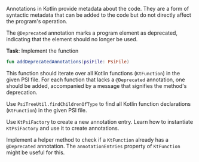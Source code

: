Annotations in Kotlin provide metadata about the code. 
They are a form of syntactic metadata that can be added to the code but do not directly affect the program's operation.

The `@Deprecated` annotation marks a program element as deprecated, indicating that the element should no longer be used.

**Task**:
Implement the function 
```kotlin
fun addDeprecatedAnnotations(psiFile: PsiFile)
```

This function should iterate over all Kotlin functions (`KtFunction`) in the given PSI file. 
For each function that lacks a `@Deprecated` annotation, one should be added, accompanied by a message that signifies the method's deprecation.

<div class="hint" title="How to find all function declarations">

Use `PsiTreeUtil.findChildrenOfType` to find all Kotlin function declarations (`KtFunction`) in the given PSI file.
</div>

<div class="hint" title="Creating annotations">

Use `KtPsiFactory` to create a new annotation entry. Learn how to instantiate `KtPsiFactory` and use it to create annotations.
</div>

<div class="hint" title="Checking for existing annotations">

Implement a helper method to check if a `KtFunction` already has a `@Deprecated` annotation. 
The `annotationEntries` property of `KtFunction` might be useful for this.
</div>
